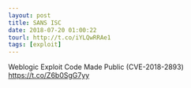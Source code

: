 ```yaml
---
layout: post
title: SANS ISC
date: 2018-07-20 01:00:22
tourl: http://t.co/iYLQwRRAe1
tags: [exploit]
---
```

Weblogic Exploit Code Made Public (CVE-2018-2893) https://t.co/Z6b0SgG7yy